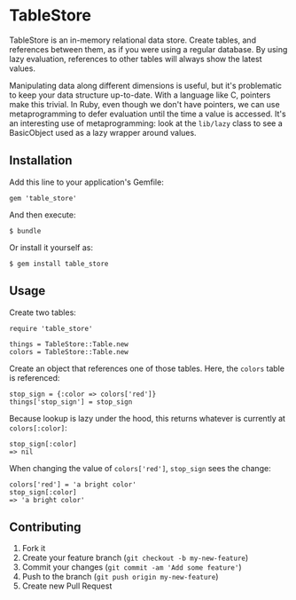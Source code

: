 # TableStore

TableStore is an in-memory relational data store. Create tables, and references between them, as if you were using a regular database. By using lazy evaluation, references to other tables will always show the latest values.

Manipulating data along different dimensions is useful, but it's problematic to keep your data structure up-to-date. With a language like C, pointers make this trivial. In Ruby, even though we don't have pointers, we can use metaprogramming to defer evaluation until the time a value is accessed. It's an interesting use of metaprogramming: look at the `lib/lazy` class to see a BasicObject used as a lazy wrapper around values.

## Installation

Add this line to your application's Gemfile:

    gem 'table_store'

And then execute:

    $ bundle

Or install it yourself as:

    $ gem install table_store

## Usage

Create two tables:

    require 'table_store'
    
    things = TableStore::Table.new
    colors = TableStore::Table.new
    
Create an object that references one of those tables. Here, the `colors` table is referenced:

    stop_sign = {:color => colors['red']}
    things['stop_sign'] = stop_sign
    
Because lookup is lazy under the hood, this returns whatever is currently at `colors[:color]`:

    stop_sign[:color]
    => nil
    
When changing the value of `colors['red']`, `stop_sign` sees the change:

    colors['red'] = 'a bright color'
    stop_sign[:color]
    => 'a bright color'

## Contributing

1. Fork it
2. Create your feature branch (`git checkout -b my-new-feature`)
3. Commit your changes (`git commit -am 'Add some feature'`)
4. Push to the branch (`git push origin my-new-feature`)
5. Create new Pull Request
